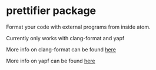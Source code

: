 # prettifier package

Format your code with external programs from inside atom.

Currently only works with clang-format and yapf

More info on clang-format can be found
[here](http://clang.llvm.org/docs/ClangFormat.html)

More info on yapf can be found [here](https://github.com/google/yapf)
